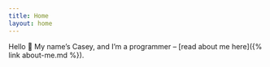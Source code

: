 ```yaml
---
title: Home
layout: home
---
```


Hello :wave: My name’s Casey, and I’m a programmer – [read about me here]({% link about-me.md %}).
